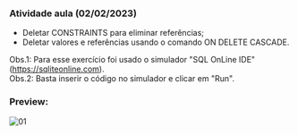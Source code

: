 <h3>Atividade aula (02/02/2023)</h3>

- Deletar CONSTRAINTS para eliminar referências;
- Deletar valores e referências usando o comando ON DELETE CASCADE.

Obs.1: Para esse exercício foi usado o simulador "SQL OnLine IDE" (https://sqliteonline.com).<br>
Obs.2: Basta inserir o código no simulador e clicar em "Run".

<h3>Preview:</h3>

![01](https://user-images.githubusercontent.com/118065155/217925849-ecc3e677-59d6-42ae-92e1-e58a5963ecbb.png)
